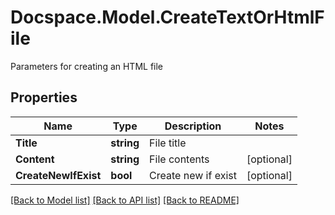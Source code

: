 # Docspace.Model.CreateTextOrHtmlFile
Parameters for creating an HTML file

## Properties

Name | Type | Description | Notes
------------ | ------------- | ------------- | -------------
**Title** | **string** | File title | 
**Content** | **string** | File contents | [optional] 
**CreateNewIfExist** | **bool** | Create new if exist | [optional] 

[[Back to Model list]](../README.md#documentation-for-models) [[Back to API list]](../README.md#documentation-for-api-endpoints) [[Back to README]](../README.md)

